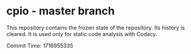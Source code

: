 # cpio - master branch

This repository contains the frozen state of the repository.
Its history is cleared. It is used only for static code
analysis with Codacy.

Commit Time: 1716955335